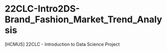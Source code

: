 # 22CLC-Intro2DS-Brand_Fashion_Market_Trend_Analysis
[HCMUS] 22CLC - Introduction to Data Science Project
